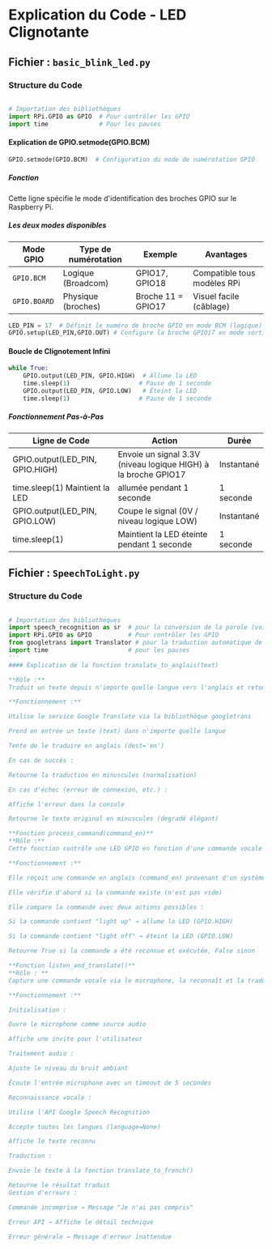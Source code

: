 # Explication du Code - LED Clignotante

## Fichier : `basic_blink_led.py`

### Structure du Code

```python

# Importation des bibliothèques
import RPi.GPIO as GPIO  # Pour contrôler les GPIO
import time              # Pour les pauses
```
#### Explication de GPIO.setmode(GPIO.BCM)
```python
GPIO.setmode(GPIO.BCM)  # Configuration du mode de numérotation GPIO
```
##### Fonction
Cette ligne spécifie le mode d'identification des broches GPIO sur le Raspberry Pi.

##### Les deux modes disponibles
| Mode GPIO       | Type de numérotation | Exemple            | Avantages                     |
|-----------------|----------------------|--------------------|-------------------------------|
| `GPIO.BCM`      | Logique (Broadcom)   | GPIO17, GPIO18     |  Compatible tous modèles RPi  |
| `GPIO.BOARD`    | Physique (broches)   | Broche 11 = GPIO17 | Visuel facile (câblage)       |
```python
LED_PIN = 17  # Définit le numéro de broche GPIO en mode BCM (logique)
GPIO.setup(LED_PIN,GPIO.OUT) # Configure la broche GPIO17 en mode sortie
```
#### Boucle de Clignotement Infini
```python
while True:
    GPIO.output(LED_PIN, GPIO.HIGH)  # Allume la LED
    time.sleep(1)                   # Pause de 1 seconde
    GPIO.output(LED_PIN, GPIO.LOW)   # Éteint la LED
    time.sleep(1)                   # Pause de 1 seconde
```
##### Fonctionnement Pas-à-Pas
| Ligne de Code                  | Action	                                                        |Durée       |
|--------------------------------|------------------------------------------------------------------|------------|
| GPIO.output(LED_PIN, GPIO.HIGH)| Envoie un signal 3.3V (niveau logique HIGH) à la broche GPIO17	| Instantané |
| time.sleep(1)	Maintient la LED | allumée pendant 1 seconde	                                    | 1 seconde  |
| GPIO.output(LED_PIN, GPIO.LOW) | Coupe le signal (0V / niveau logique LOW)	                    | Instantané |
| time.sleep(1)	                 | Maintient la LED éteinte pendant 1 seconde	                    |  1 seconde |
## Fichier : `SpeechToLight.py`

### Structure du Code

```python

# Importation des bibliothèques
import speech_recognition as sr  # pour la conversion de la parole (voix) en texte
import RPi.GPIO as GPIO          # Pour contrôler les GPIO
from googletrans import Translator # pour la traduction automatique de texte
import time                      # pour les pauses
'''
#### Explication de la fonction translate_to_anglais(text)

**Rôle :**
Traduit un texte depuis n'importe quelle langue vers l'anglais et retourne le résultat en minuscules.

**Fonctionnement :**

Utilise le service Google Translate via la bibliothèque googletrans

Prend en entrée un texte (text) dans n'importe quelle langue

Tente de le traduire en anglais (dest='en')

En cas de succès :

Retourne la traduction en minuscules (normalisation)

En cas d'échec (erreur de connexion, etc.) :

Affiche l'erreur dans la console

Retourne le texte original en minuscules (degradé élégant)

**Fonction process_command(command_en)**
**Rôle :**
Cette fonction contrôle une LED GPIO en fonction d'une commande vocale traduite en anglais.

**Fonctionnement :**

Elle reçoit une commande en anglais (command_en) provenant d'un système de reconnaissance vocale

Elle vérifie d'abord si la commande existe (n'est pas vide)

Elle compare la commande avec deux actions possibles :

Si la commande contient "light up" → allume la LED (GPIO.HIGH)

Si la commande contient "light off" → éteint la LED (GPIO.LOW)

Retourne True si la commande a été reconnue et exécutée, False sinon

**Fonction listen_and_translate()**
**Rôle : **
Capture une commande vocale via le microphone, la reconnaît et la traduit en français.

**Fonctionnement :**

Initialisation :

Ouvre le microphone comme source audio

Affiche une invite pour l'utilisateur

Traitement audio :

Ajuste le niveau du bruit ambiant

Écoute l'entrée microphone avec un timeout de 5 secondes

Reconnaissance vocale :

Utilise l'API Google Speech Recognition

Accepte toutes les langues (language=None)

Affiche le texte reconnu

Traduction :

Envoie le texte à la fonction translate_to_french()

Retourne le résultat traduit
Gestion d'erreurs :

Commande incomprise → Message "Je n'ai pas compris"

Erreur API → Affiche le détail technique

Erreur générale → Message d'erreur inattendue
```


